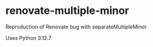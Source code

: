 # renovate-multiple-minor
Reproduction of Renovate bug with separateMultipleMinor


Uses Python 3.12.7
